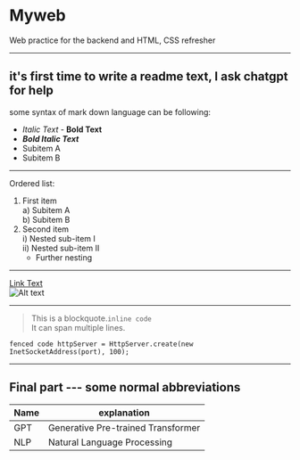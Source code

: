 
# Myweb #
Web practice for the backend and HTML, CSS refresher
***  
## it's first time to write a readme text, I ask chatgpt for help  ##
some syntax of mark down language can be following:
- *Italic Text* - **Bold Text**
- ***Bold Italic Text***
- Subitem A
- Subitem B
***  
Ordered list:
1. First item  
   a) Subitem A  
   b) Subitem B
2. Second item  
   i) Nested sub-item I  
   ii) Nested sub-item II
    - Further nesting
***  
[Link Text](https://www.example.com)  
![Alt text](/image/beautiful-girl-stands-near-walll-with-leaves.jpg)
***  
> This is a blockquote.`inline code`  
> It can span multiple lines.
```  
fenced code httpServer = HttpServer.create(new InetSocketAddress(port), 100);  
```  
***  
## Final part --- some normal abbreviations  ##

| Name | explanation |
| -------|-----------|
| GPT | Generative Pre-trained Transformer |
| NLP | Natural Language Processing |
